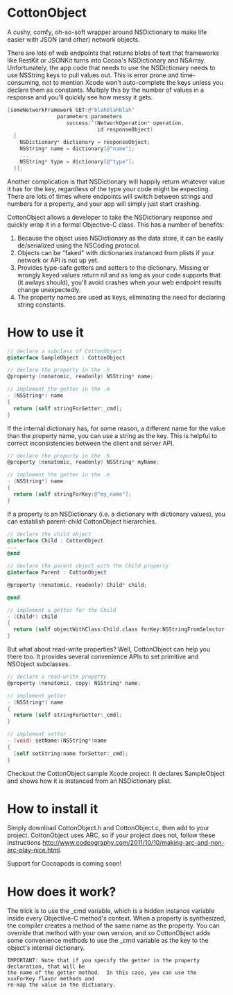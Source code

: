 CottonObject
========

A cushy, comfy, oh-so-soft wrapper around NSDictionary to make life easier with JSON (and other) network objects.


There are lots of web endpoints that returns blobs of text that frameworks like RestKit or JSONKit turns into Cocoa's NSDictionary and NSArray.  Unfortunately, the app code that needs to use the NSDictionary needs to use NSString keys to pull values out.  This is error prone and time-consuming, not to mention Xcode won't auto-complete the keys unless you declare them as constants.  Multiply this by the number of values in a response and you'll quickly see how messy it gets. 

```objectivec
[someNetworkFramework GET:@"blahblahblah"
                parameters:parameters
                   success:^(NetworkOperation* operation,
                             id responseObject)
  {
    NSDictionary* dictionary = responseObject;
    NSString* name = dictionary[@"name"];
    ...
    NSString* type = dictionary[@"type"];
  }];
```

Another complication is that NSDictionary will happily return whatever value it has for the key, regardless of the type your code might be expecting.  There are lots of times where endpoints will switch between strings and numbers for a property, and your app will simply just start crashing.

CottonObject allows a developer to take the NSDictionary response and quickly wrap it in a formal Objective-C class.  This has a number of benefits:

1.  Because the object uses NSDictionary as the data store, it can be easily de/serialized using the NSCoding protocol.
2.  Objects can be "faked" with dictionaries instanced from plists if your network or API is not up yet.
3.  Provides type-safe getters and setters to the dictionary.  Missing or wrongly keyed values return nil and as long as your code supports that (it awlays should), you'll avoid crashes when your web endpoint results change unexpectedly.
4.  The property names are used as keys, eliminating the need for declaring string constants.

How to use it
========

```objectivec
// declare a subclass of CottonObject
@interface SampleObject : CottonObject

// declare the property in the .h
@property (nonatomic, readonly) NSString* name;

// implement the getter in the .m
- (NSString*) name
{
  return [self stringForGetter:_cmd];
}
```

If the internal dictionary has, for some reason, a different name for the value than the property name, you can use a string as the key.  This is helpful to correct inconsistencies between the client and server API.

```objectivec
// declare the property in the .h
@property (nonatomic, readonly) NSString* myName;

// implement the getter in the .m
- (NSString*) name
{
  return [self stringForKey:@"my_name"];
}
```

If a property is an NSDictionary (i.e. a dictionary with dictionary values), you can establish parent-child CottonObject hierarchies.

```objectivec
// declare the child object
@interface Child : CottonObject
...
@end

// declare the parent object with the Child property
@interface Parent : CottonObject

@property (nonatomic, readonly) Child* child;

@end

// implement a getter for the Child
- (Child*) child
{
  return [self objectWithClass:Child.class forKey:NSStringFromSelector(_cmd)];
}
```

But what about read-write properties?  Well, CottonObject can help you there too.  It provides several convenience APIs to set primitive and NSObject subclasses.

```objectivec
// declare a read-write property
@property (nonatomic, copy) NSString* name;

// implement getter
- (NSString*) name
{
  return [self stringForGetter:_cmd];
}

// implement setter
- (void) setName:(NSString*)name
{
  [self setString:name forSetter:_cmd];
}
```

Checkout the CottonObject sample Xcode project.  It declares SampleObject and shows how it is instanced from an NSDictionary plist.

How to install it
========

Simply download CottonObject.h and CottonObject.c, then add to your project.  CottonObject uses ARC, so if your project does not, follow these instructions http://www.codeography.com/2011/10/10/making-arc-and-non-arc-play-nice.html.

Support for Cocoapods is coming soon!

How does it work?
========

The trick is to use the _cmd variable, which is a hidden instance variable inside every Objective-C method's context.  When a property is synthesized, the compiler creates a method of the same name as the property.  You can override that method with your own version, and so CottonObject adds some convenience methods to use the _cmd variable as the key to the object's internal dictionary.

```
IMPORTANT: Note that if you specify the getter in the property declaration, that will be
the name of the getter method.  In this case, you can use the xxxForKey flavor methods and
re-map the value in the dictionary.
```

